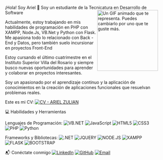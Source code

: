 ¡Hola! Soy Ariel 👋
Soy un estudiante de la Tecnicatura en Desarrollo de Software
<img src="https://i.gifer.com/PsKr.gif" alt="Un GIF animado que te representa. Puedes cambiarlo por uno que te guste más." width="200" align="right"/>

Actualmente, estoy trabajando en mis habilidades de programación en PHP con XAMPP, Node.Js, VB.Net y Python con Flask. Me apasiona todo lo relacionado con Back - End y Datos, pero también suelo incursionar en proyectos Front-End

Estoy cursando el último cuatrimestre en el Instituto Superior Villa del Rosario y siempre busco nuevas oportunidades para aprender y colaborar en proyectos interesantes.

Soy un apasionado por el aprendizaje continuo y la aplicación de conocimientos en la creación de aplicaciones funcionales que resuelvan problemas reales.

Este es mi CV: [![CV - ARIEL ZULIAN](https://img.shields.io/badge/CV%20-%20blue)](https://app.enhancv.com/share/05c210bd/?utm_medium=growth&utm_campaign=share-resume&utm_source=dynamic)

💻 Habilidades y Herramientas

Lenguajes de Programación:
![VB.NET](https://img.shields.io/badge/VB.NET%20-%20purple)
![JavaScript](https://img.shields.io/badge/-JavaScript-F7DF1E?style=flat&logo=javascript&logoColor=black)
![HTML5](https://img.shields.io/badge/-HTML5-E34F26?style=flat&logo=html5&logoColor=white)
![CSS3](https://img.shields.io/badge/-CSS3-1572B6?style=flat&logo=css3&logoColor=white)
![PHP](https://img.shields.io/badge/PHP%20-%20blue)
![Python](https://img.shields.io/badge/-Python-3776AB?style=flat&logo=python&logoColor=white)

Frameworks y Bibliotecas:
![.NET](https://img.shields.io/badge/.NET%20-%20GREEN)
![JQUERY](https://img.shields.io/badge/JQUERY%20-%20yellow)
![NODE.JS](https://img.shields.io/badge/NODE.JS%20-%20GREEN)
![XAMPP](https://img.shields.io/badge/XAMPP-%20orange)
![FLASK](https://img.shields.io/badge/FLASK%20-%20RED)
![BOOTSTRAP](https://img.shields.io/badge/BOOTSTRAP%20-%20blue)


📬 Conéctate conmigo
[![LinkedIn](https://img.shields.io/badge/-LinkedIn-0077B5?style=flat&logo=linkedin&logoColor=white)](https://www.linkedin.com/in/ariel-zuli%C3%A1n-0ab22b158/)
[![GitHub](https://img.shields.io/badge/-GitHub-181717?style=flat&logo=github&logoColor=white)](https://github.com/arizu14n/)
[![Email](https://img.shields.io/badge/-Email-D14836?style=flat&logo=gmail&logoColor=white)](mailto:arizu14n@gmail.com)





